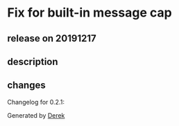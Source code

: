 # Fix for built-in message cap

## release on 20191217
## description
## changes
Changelog for 0.2.1:

Generated by <a href="https://github.com/alexellis/derek/">Derek</a>

